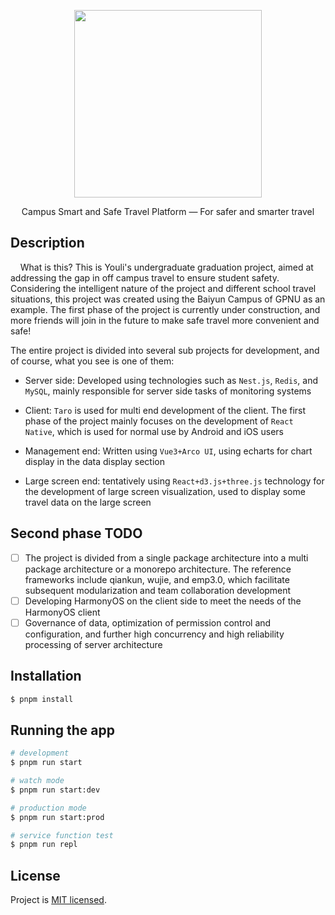 <p align="center">
  <a href="https://sm.ms/image/sKm46pk1nIFJSZH" target="_blank"><img src="https://s2.loli.net/2024/02/25/sKm46pk1nIFJSZH.webp" style="height: 300px;"></a>
</p>

  <p align="center">Campus Smart and Safe Travel Platform — For safer and smarter travel</p>

## Description

&nbsp;&nbsp;&nbsp;&nbsp;What is this? This is Youli's undergraduate graduation project, aimed at addressing the gap in off campus travel to ensure student safety. Considering the intelligent nature of the project and different school travel situations, this project was created using the Baiyun Campus of GPNU as an example. The first phase of the project is currently under construction, and more friends will join in the future to make safe travel more convenient and safe!

The entire project is divided into several sub projects for development, and of course, what you see is one of them:

- Server side: Developed using technologies such as `Nest.js`, `Redis`, and `MySQL`, mainly responsible for server side tasks of monitoring systems

- Client: `Taro` is used for multi end development of the client. The first phase of the project mainly focuses on the development of `React Native`, which is used for normal use by Android and iOS users

- Management end: Written using `Vue3+Arco UI`, using echarts for chart display in the data display section

- Large screen end: tentatively using `React+d3.js+three.js` technology for the development of large screen visualization, used to display some travel data on the large screen

## Second phase TODO

- [ ] The project is divided from a single package architecture into a multi package architecture or a monorepo architecture. The reference frameworks include qiankun, wujie, and emp3.0, which facilitate subsequent modularization and team collaboration development
- [ ] Developing HarmonyOS on the client side to meet the needs of the HarmonyOS client
- [ ] Governance of data, optimization of permission control and configuration, and further high concurrency and high reliability processing of server architecture

## Installation

```bash
$ pnpm install
```

## Running the app

```bash
# development
$ pnpm run start

# watch mode
$ pnpm run start:dev

# production mode
$ pnpm run start:prod

# service function test
$ pnpm run repl
```

## License

Project is [MIT licensed](LICENSE).
